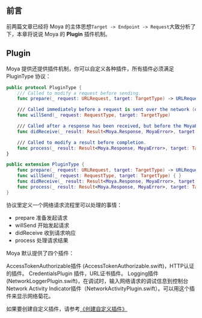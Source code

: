 
## 前言

前两篇文章已经将 Moya 的主体思想`Target -> Endpoint -> Request`大致分析了下，本章将说说 Moya 的 **Plugin** 插件机制。

## Plugin

Moya 提供还提供插件机制，你可以自定义各种插件，所有插件必须满足 PluginType 协议：

```swift
public protocol PluginType {
    /// Called to modify a request before sending.
    func prepare(_ request: URLRequest, target: TargetType) -> URLRequest

    /// Called immediately before a request is sent over the network (or stubbed).
    func willSend(_ request: RequestType, target: TargetType)

    /// Called after a response has been received, but before the MoyaProvider has invoked its completion handler.
    func didReceive(_ result: Result<Moya.Response, MoyaError>, target: TargetType)

    /// Called to modify a result before completion.
    func process(_ result: Result<Moya.Response, MoyaError>, target: TargetType) -> Result<Moya.Response, MoyaError>
}

public extension PluginType {
    func prepare(_ request: URLRequest, target: TargetType) -> URLRequest { return request }
    func willSend(_ request: RequestType, target: TargetType) { }
    func didReceive(_ result: Result<Moya.Response, MoyaError>, target: TargetType) { }
    func process(_ result: Result<Moya.Response, MoyaError>, target: TargetType) -> Result<Moya.Response, MoyaError> { return result }
}
```

协议里定义一个网络请求流程里可以处理的事情：
* prepare 准备发起请求
* willSend 开始发起请求
* didReceive 收到请求响应
* process 处理请求结果

Moya 默认提供了四个插件：

AccessTokenAuthorizable插件 (AccessTokenAuthorizable.swift)，HTTP认证的插件。
CredentialsPlugin 插件，URL证书插件。
Logging插件(NetworkLoggerPlugin.swift)，在调试时，输入网络请求的调试信息到控制台
Network Activity Indicator插件（NetworkActivityPlugin.swift）。可以用这个插件来显示网络菊花。


如果要创建自定义插件，请参考[《创建自定义插件》](http://www.hangge.com/blog/cache/detail_1818.html)


